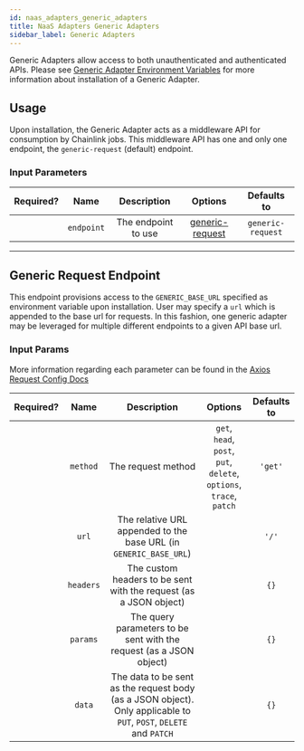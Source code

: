 ```yaml
---
id: naas_adapters_generic_adapters
title: NaaS Adapters Generic Adapters
sidebar_label: Generic Adapters
---
```


Generic Adapters allow access to both unauthenticated and authenticated APIs. Please see [Generic Adapter Environment Variables](/docs/naas_adapters_installation#ii-generic-adapter-environment-variables) for more information about installation of a Generic Adapter.

## Usage

Upon installation, the Generic Adapter acts as a middleware API for consumption by Chainlink jobs. This middleware API has one and only one endpoint, the `generic-request` (default) endpoint. 

### Input Parameters

| Required? |    Name    |     Description     |                   Options                    |    Defaults to    |
| :-------: | :--------: | :-----------------: | :------------------------------------------: | :---------------: |
|           | `endpoint` | The endpoint to use | [generic-request](#generic-request-endpoint) | `generic-request` |

---

## Generic Request Endpoint

This endpoint provisions access to the `GENERIC_BASE_URL` specified as environment variable upon installation. User may specify a `url` which is appended to the base url for requests. In this fashion, one generic adapter may be leveraged for multiple different endpoints to a given API base url.

### Input Params

More information regarding each parameter can be found in the [Axios Request Config Docs](https://axios-http.com/docs/req_config)

| Required? |   Name    |                                                    Description                                                     |                               Options                               | Defaults to |
| :-------: | :-------: | :----------------------------------------------------------------------------------------------------------------: | :-----------------------------------------------------------------: | :---------: |
|           | `method`  |                                                 The request method                                                 | `get`, `head`, `post`, `put`, `delete`, `options`, `trace`, `patch` |    `'get'`    |
|           |   `url`   |                       The relative URL appended to the base URL (in `GENERIC_BASE_URL`)                       |                                                                     |     `'/'`     |
|           | `headers` |                         The custom headers to be sent with the request (as a JSON object)                          |                                                                     |    `{}`     |
|           | `params`  |                        The query parameters to be sent with the request (as a JSON object)                         |                                                                     |    `{}`     |
|           |  `data`   | The data to be sent as the request body (as a JSON object). Only applicable to `PUT`, `POST`, `DELETE` and `PATCH` |                                                                     |    `{}`     |
